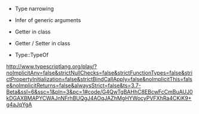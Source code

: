 - Type narrowing

- Infer of generic arguments

- Getter in class

- Getter / Setter in class

- Type::TypeOf

http://www.typescriptlang.org/play/?noImplicitAny=false&strictNullChecks=false&strictFunctionTypes=false&strictPropertyInitialization=false&strictBindCallApply=false&noImplicitThis=false&noImplicitReturns=false&alwaysStrict=false&ts=3.7-Beta&ssl=6&ssc=1&pln=3&pc=1#code/G4QwTgBAHhC8EBcwFcCmBuAUJ0kDGAXBMAPYCWAJnNFrhBUQgJ4AOqJAZhMgHYWocyPVFXhRa4CKiK9+g4aJqYgA
